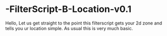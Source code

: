 # -FilterScript-B-Location-v0.1
Hello, Let us get straight to the point this filterscript gets your 2d zone and tells you ur location simple. As usual this is very much basic.
